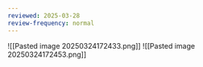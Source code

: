 ```yaml
---
reviewed: 2025-03-28
review-frequency: normal
---
```

	
![[Pasted image 20250324172433.png]]
![[Pasted image 20250324172453.png]]
